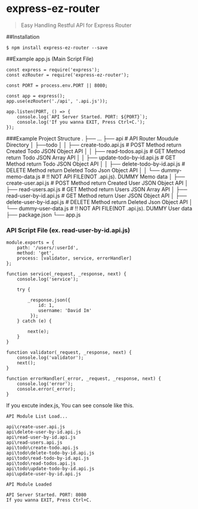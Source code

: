 # express-ez-router
> Easy Handling Restful API for Express Router

##Installation
    
    $ npm install express-ez-router --save
    
##Example
app.js (Main Script File)

    const express = require('express');
    const ezRouter = require('express-ez-router');
    
    const PORT = process.env.PORT || 8080;
    
    const app = express();
    app.use(ezRouter('./api', '.api.js'));
    
    app.listen(PORT, () => {
        console.log(`API Server Started. PORT: ${PORT}`);
        console.log('If you wanna EXIT, Press Ctrl+C.');
    });
    
###Example Project Structure
    .
    ├── ...
    ├── api                                 # API Router Moudule Directory
    │   ├──todo
    │   │   ├── create-todo.api.js          # POST Method return Created Todo JSON Object API
    │   │   ├── read-todos.api.js           # GET Method return Todo JSON Array API
    │   │   ├── update-todo-by-id.api.js    # GET Method return Todo JSON Object API
    │   │   ├── delete-todo-by-id.api.js    # DELETE Method return Deleted Todo Json Object API
    │   │   └── dummy-memo-data.js          # !! NOT API FILE(NOT .api.js). DUMMY Memo data 
    │   ├── create-user.api.js              # POST Method return Created User JSON Object API
    │   ├── read-users.api.js               # GET Method return Users JSON Array API 
    │   ├── read-user-by-id.api.js          # GET Method return User JSON Object API
    │   ├── delete-user-by-id.api.js        # DELETE Method return Deleted Json Object API
    │   └── dummy-user-data.js              # !! NOT API FILE(NOT .api.js). DUMMY User data 
    ├── package.json
    └── app.js
    
### API Script File (ex. read-user-by-id.api.js)
    
    module.exports = {
        path: '/users/:userId',
        method: 'get',
        process: [validator, service, errorHandler]
    };
    
    function service(_request, _response, next) {
        console.log('service');
        
        try {
        
            _response.json({
                id: 1,
                username: 'David Im'
             });
        } catch (e) {
        
            next(e);
        }
    }
    
    function validator(_request, _response, next) {
        console.log('validator');
        next();
    }
    
    function errorHandler(_error, _request, _response, next) {
        console.log('error');
        console.error(_error);
    }
    

If you excute index.js, You can see console like this.

    API Module List Load... 
    
    api\create-user.api.js
    api\delete-user-by-id.api.js
    api\read-user-by-id.api.js
    api\read-users.api.js
    api\todo\create-todo.api.js
    api\todo\delete-todo-by-id.api.js
    api\todo\read-todo-by-id.api.js
    api\todo\read-todos.api.js
    api\todo\update-todo-by-id.api.js
    api\update-user-by-id.api.js
    
    API Module Loaded 
    
    API Server Started. PORT: 8080
    If you wanna EXIT, Press Ctrl+C.
    
